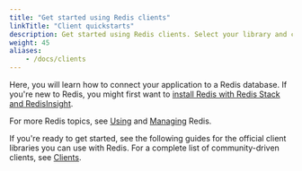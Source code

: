 ```yaml
---
title: "Get started using Redis clients"
linkTitle: "Client quickstarts"
description: Get started using Redis clients. Select your library and connect your application to a Redis database. Then, try an example.
weight: 45
aliases:
    - /docs/clients
---
```


Here, you will learn how to connect your application to a Redis database. If you're new to Redis, you might first want to [install Redis with Redis Stack and RedisInsight](/docs/stack/get-started/install).

For more Redis topics, see [Using](/docs/manual/) and [Managing](/docs/management/) Redis.

If you're ready to get started, see the following guides for the official client libraries you can use with Redis. For a complete list of community-driven clients, see [Clients](/resources/clients/).
